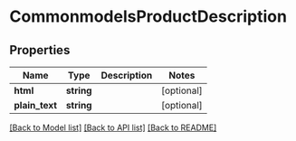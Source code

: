 # CommonmodelsProductDescription

## Properties
Name | Type | Description | Notes
------------ | ------------- | ------------- | -------------
**html** | **string** |  | [optional] 
**plain_text** | **string** |  | [optional] 

[[Back to Model list]](../README.md#documentation-for-models) [[Back to API list]](../README.md#documentation-for-api-endpoints) [[Back to README]](../README.md)


